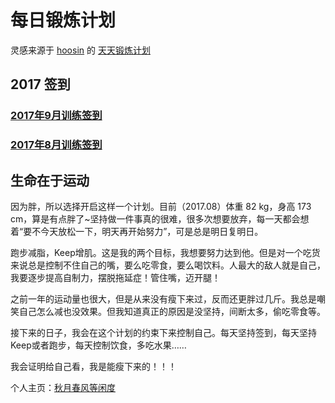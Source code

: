 # 每日锻炼计划

灵感来源于 [hoosin](https://github.com/hoosin) 的 [天天锻炼计划](https://github.com/hoosin/EveryDaySport)

## 2017 签到

<h3><a href="2017/09">2017年9月训练签到</a></h3>

<h3><a href="2017/08">2017年8月训练签到</a></h3>

## 生命在于运动

因为胖，所以选择开启这样一个计划。目前（2017.08）体重 82 kg，身高 173 cm，算是有点胖了~坚持做一件事真的很难，很多次想要放弃，每一天都会想着“要不今天放松一下，明天再开始努力”，可是总是明日复明日。

跑步减脂，Keep增肌。这是我的两个目标，我想要努力达到他。但是对一个吃货来说总是控制不住自己的嘴，要么吃零食，要么喝饮料。人最大的敌人就是自己，我要逐步提高自制力，摆脱拖延症！管住嘴，迈开腿！

之前一年的运动量也很大，但是从来没有瘦下来过，反而还更胖过几斤。我总是嘲笑自己怎么减也没效果。但我知道真正的原因是没坚持，间断太多，偷吃零食等。

接下来的日子，我会在这个计划的约束下来控制自己。每天坚持签到，每天坚持Keep或者跑步，每天控制饮食，多吃水果……

我会证明给自己看，我是能瘦下来的！！！

个人主页：<a href="http://renkaigis.com/" target="_blank">秋月春风等闲度</a>